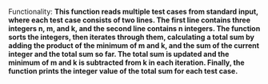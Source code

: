 Functionality: **This function reads multiple test cases from standard input, where each test case consists of two lines. The first line contains three integers n, m, and k, and the second line contains n integers. The function sorts the integers, then iterates through them, calculating a total sum by adding the product of the minimum of m and k, and the sum of the current integer and the total sum so far. The total sum is updated and the minimum of m and k is subtracted from k in each iteration. Finally, the function prints the integer value of the total sum for each test case.**